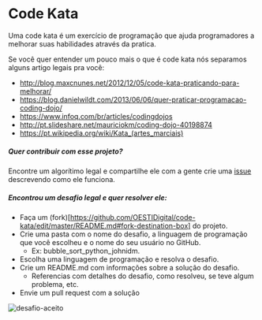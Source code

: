 # Code Kata

Uma code kata é um exercício de programação que ajuda programadores a melhorar suas habilidades através da pratica.

Se você quer entender um pouco mais o que é code kata nós separamos alguns artigo legais pra você:

- http://blog.maxcnunes.net/2012/12/05/code-kata-praticando-para-melhorar/
- https://blog.danielwildt.com/2013/06/06/quer-praticar-programacao-coding-dojo/
- https://www.infoq.com/br/articles/codingdojos
- http://pt.slideshare.net/mauriciokm/coding-dojo-40198874
- https://pt.wikipedia.org/wiki/Kata_(artes_marciais)

##### Quer contribuir com esse projeto? 
Encontre um algorítimo legal e compartilhe ele com a gente crie uma [issue](https://github.com/OESTIDigital/code-kata/issues) descrevendo como ele funciona.

##### Encontrou um desafio legal e quer resolver ele:

- Faça um (fork)[https://github.com/OESTIDigital/code-kata/edit/master/README.md#fork-destination-box] do projeto.
- Crie uma pasta com o nome do desafio, a linguagem de programação que você escolheu e o nome do seu usuário no GitHub.
  - Ex: bubble_sort_python_johnidm.
- Escolha uma linguagem de programação e resolva o desafio.
- Crie um README.md com informações sobre a solução do desafio.
  - Referencias com detalhes do desafio, como resolveu, se teve algum problema, etc. 
- Envie um pull request com a solução

![desafio-aceito](https://cloud.githubusercontent.com/assets/2614909/16933308/b4909000-4d22-11e6-8cf2-42c78f687737.png)
